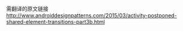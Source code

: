 >
需翻译的原文链接   
<http://www.androiddesignpatterns.com/2015/03/activity-postponed-shared-element-transitions-part3b.html>
